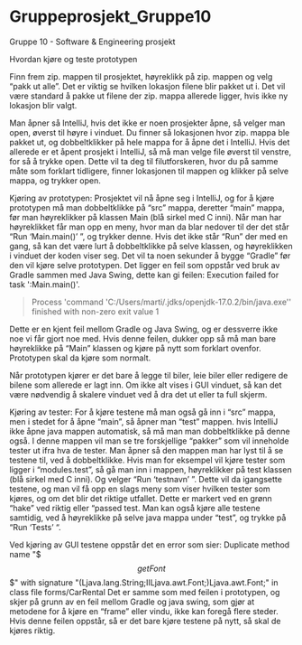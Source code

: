 # Gruppeprosjekt_Gruppe10
Gruppe 10 - Software &amp; Engineering prosjekt


Hvordan kjøre og teste prototypen

Finn frem zip. mappen til prosjektet, høyreklikk på zip. mappen og velg “pakk ut alle”.  Det er viktig se hvilken lokasjon filene blir pakket ut i. Det vil være standard å pakke ut filene der zip. mappa allerede ligger, hvis ikke ny lokasjon blir valgt.

Man åpner så IntelliJ,  hvis det ikke er noen prosjekter åpne, så velger man open, øverst til høyre i vinduet. Du finner så lokasjonen hvor zip. mappa ble pakket ut, og dobbeltklikker på hele mappa for å åpne det i IntelliJ. Hvis det allerede er et åpent prosjekt i IntelliJ, så må man velge  file øverst til venstre, for så å trykke open. Dette vil ta deg til filutforskeren, hvor du på samme måte som forklart tidligere, finner lokasjonen til mappen og klikker på selve mappa, og trykker open.


Kjøring av prototypen: Prosjektet vil nå åpne seg i IntelliJ, og for å kjøre prototypen må man dobbeltklikke på “src” mappa, deretter “main” mappa, før man høyreklikker på klassen Main (blå sirkel med C inni). Når man har høyreklikket får man opp en meny, hvor man da blar nedover til der det står “Run ‘Main.main()’ ”, og trykker denne. Hvis det ikke står “Run” der med en gang, så kan det være lurt å dobbeltklikke på selve klassen, og høyreklikken i vinduet der koden viser seg.  Det vil ta noen sekunder å bygge “Gradle” før den vil kjøre selve prototypen. 
Det ligger en feil som oppstår ved bruk av Gradle sammen med Java Swing, dette kan gi feilen:
 Execution failed for task ':Main.main()'.
> Process 'command 'C:/Users/marti/.jdks/openjdk-17.0.2/bin/java.exe'' finished with non-zero exit value 1

Dette er en kjent feil mellom Gradle og Java Swing, og er dessverre ikke noe vi får gjort noe med. Hvis denne feilen, dukker opp så må man bare høyreklikke på “Main” klassen og kjøre på nytt som forklart ovenfor. Prototypen skal da kjøre som normalt.

Når prototypen kjører er det bare å legge til biler, leie biler eller redigere de bilene som allerede er lagt inn. Om ikke alt vises i GUI vinduet, så kan det være nødvendig å skalere vinduet ved å dra det ut eller ta full skjerm.


Kjøring av tester: For å kjøre testene må man også gå inn i “src” mappa, men i stedet for å åpne “main”, så åpner man “test” mappen. hvis IntelliJ ikke åpne java mappen automatisk, så må man man dobbeltklikke på denne også. I denne mappen vil man se tre forskjellige “pakker” som vil inneholde tester ut ifra hva de tester. Man åpner så den mappen man har lyst til å se testene til, ved å dobbeltklikke. Hvis man for eksempel vil kjøre tester som ligger i “modules.test”, så gå man inn i mappen, høyreklikker på test klassen (blå sirkel med C inni). Og velger “Run ‘testnavn’ ”.  Dette vil da igangsette testene, og man vil få opp en slags meny som viser hvilken tester som kjøres, og om det blir det riktige utfallet. Dette er markert ved en grønn “hake” ved riktig eller “passed test.
Man kan også kjøre alle testene samtidig, ved å høyreklikke på selve java mappa under “test”, og trykke på “Run ‘Tests’ “.
    
Ved kjøring av GUI testene oppstår det en error som sier:
Duplicate method name "$$$getFont$$$" with signature "(Ljava.lang.String;IILjava.awt.Font;)Ljava.awt.Font;" in class file forms/CarRental
Det er samme som med feilen i prototypen, og skjer på grunn av en feil mellom Gradle og java swing, som gjør at metodene for å kjøre en “frame” eller vindu, ikke kan foregå flere steder. Hvis denne feilen oppstår, så er det bare kjøre testene på nytt, så skal de kjøres riktig. 
